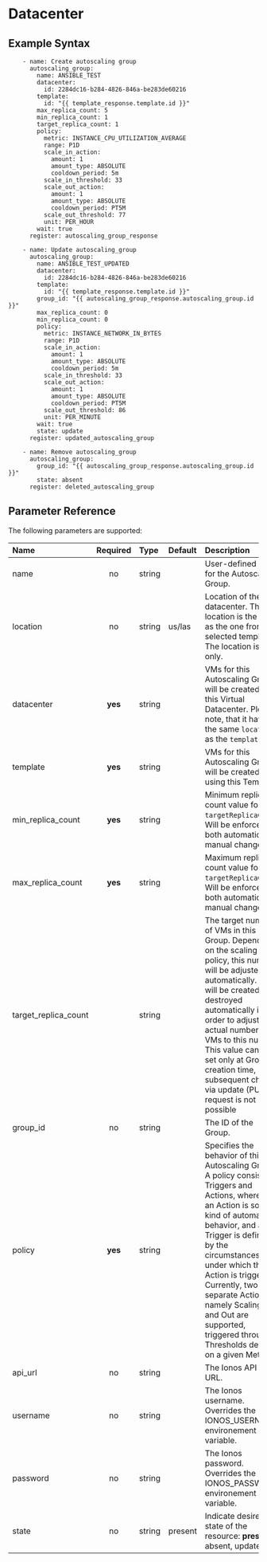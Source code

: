 # Datacenter

## Example Syntax

```text
    - name: Create autoscaling group
      autoscaling_group:
        name: ANSIBLE_TEST
        datacenter:
          id: 2284dc16-b284-4826-846a-be283de60216
        template:
          id: "{{ template_response.template.id }}"
        max_replica_count: 5
        min_replica_count: 1
        target_replica_count: 1
        policy:
          metric: INSTANCE_CPU_UTILIZATION_AVERAGE
          range: P1D
          scale_in_action:
            amount: 1
            amount_type: ABSOLUTE
            cooldown_period: 5m
          scale_in_threshold: 33
          scale_out_action:
            amount: 1
            amount_type: ABSOLUTE
            cooldown_period: PT5M
          scale_out_threshold: 77
          unit: PER_HOUR
        wait: true
      register: autoscaling_group_response

    - name: Update autoscaling_group
      autoscaling_group:
        name: ANSIBLE_TEST_UPDATED
        datacenter:
          id: 2284dc16-b284-4826-846a-be283de60216
        template:
          id: "{{ template_response.template.id }}"
        group_id: "{{ autoscaling_group_response.autoscaling_group.id }}"
        max_replica_count: 0
        min_replica_count: 0
        policy:
          metric: INSTANCE_NETWORK_IN_BYTES
          range: P1D
          scale_in_action:
            amount: 1
            amount_type: ABSOLUTE
            cooldown_period: 5m
          scale_in_threshold: 33
          scale_out_action:
            amount: 1
            amount_type: ABSOLUTE
            cooldown_period: PT5M
          scale_out_threshold: 86
          unit: PER_MINUTE
        wait: true
        state: update
      register: updated_autoscaling_group

    - name: Remove autoscaling_group
      autoscaling_group:
        group_id: "{{ autoscaling_group_response.autoscaling_group.id }}"
        state: absent
      register: deleted_autoscaling_group
```

## Parameter Reference

The following parameters are supported:

| Name | Required | Type | Default | Description |
| :--- | :---: | :--- | :--- | :--- |
| name | no | string |  | User-defined name for the Autoscaling Group. |
| location | no | string | us/las | Location of the datacenter. This location is the same as the one from the selected template. The location is read only. |
| datacenter | **yes** | string |  | VMs for this Autoscaling Group will be created in this Virtual Datacenter. Please note, that it have the same `location` as the `template`. |
| template | **yes** | string |  | VMs for this Autoscaling Group will be created using this Template. |
| min_replica_count | **yes** | string |  | Minimum replica count value for `targetReplicaCount`. Will be enforced for both automatic and manual changes. |
| max_replica_count | **yes** | string |  | Maximum replica count value for `targetReplicaCount`. Will be enforced for both automatic and manual changes. |
| target_replica_count |  | string |  | The target number of VMs in this Group. Depending on the scaling policy, this number will be adjusted automatically. VMs will be created or destroyed automatically in order to adjust the actual number of VMs to this number. This value can be set only at Group creation time, subsequent change via update (PUT) request is not possible |
| group_id | no | string |  | The ID of the Group. |
| policy | **yes** | string |  | Specifies the behavior of this Autoscaling Group. A policy consists of Triggers and Actions, whereby an Action is some kind of automated behavior, and a Trigger is defined by the circumstances under which the Action is triggered. Currently, two separate Actions, namely Scaling In and Out are supported, triggered through Thresholds defined on a given Metric. |
| api\_url | no | string |  | The Ionos API base URL. |
| username | no | string |  | The Ionos username. Overrides the IONOS\_USERNAME environement variable. |
| password | no | string |  | The Ionos password. Overrides the IONOS\_PASSWORD environement variable. |
| state | no | string | present | Indicate desired state of the resource: **present**, absent, update |

